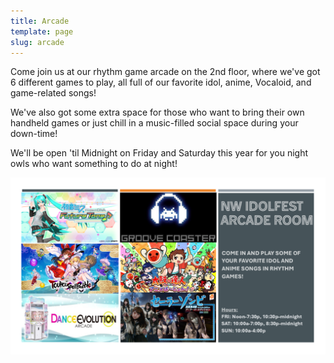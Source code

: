 ```yaml
---
title: Arcade
template: page
slug: arcade
---
```

Come join us at our rhythm game arcade on the 2nd floor, where we've got 6 different games to play, all full of our favorite idol, anime, Vocaloid, and game-related songs! 

We've also got some extra space for those who want to bring their own handheld games or just chill in a music-filled social space during your down-time! 

We'll be open 'til Midnight on Friday and Saturday this year for you night owls who want something to do at night!

![Arcade Hours: Thursday, CLOSED; Friday, 12 - 7:30pm and 10:30pm - 12am; Saturday: 10am - 7pm and 8:30pm - 12am; Sunday: 10am - 4pm](/images/uploads/nw_idolfest_2024.webp)
